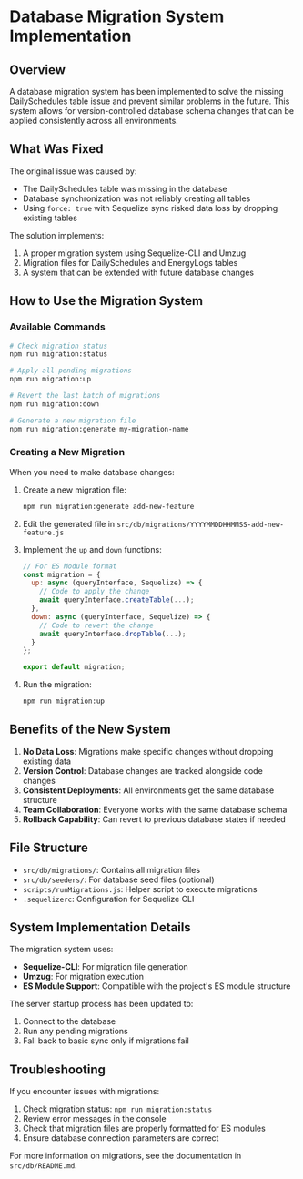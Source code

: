 # Database Migration System Implementation

## Overview

A database migration system has been implemented to solve the missing DailySchedules table issue and prevent similar problems in the future. This system allows for version-controlled database schema changes that can be applied consistently across all environments.

## What Was Fixed

The original issue was caused by:

-   The DailySchedules table was missing in the database
-   Database synchronization was not reliably creating all tables
-   Using `force: true` with Sequelize sync risked data loss by dropping existing tables

The solution implements:

1. A proper migration system using Sequelize-CLI and Umzug
2. Migration files for DailySchedules and EnergyLogs tables
3. A system that can be extended with future database changes

## How to Use the Migration System

### Available Commands

```bash
# Check migration status
npm run migration:status

# Apply all pending migrations
npm run migration:up

# Revert the last batch of migrations
npm run migration:down

# Generate a new migration file
npm run migration:generate my-migration-name
```

### Creating a New Migration

When you need to make database changes:

1. Create a new migration file:

    ```bash
    npm run migration:generate add-new-feature
    ```

2. Edit the generated file in `src/db/migrations/YYYYMMDDHHMMSS-add-new-feature.js`

3. Implement the `up` and `down` functions:

    ```javascript
    // For ES Module format
    const migration = {
      up: async (queryInterface, Sequelize) => {
        // Code to apply the change
        await queryInterface.createTable(...);
      },
      down: async (queryInterface, Sequelize) => {
        // Code to revert the change
        await queryInterface.dropTable(...);
      }
    };

    export default migration;
    ```

4. Run the migration:
    ```bash
    npm run migration:up
    ```

## Benefits of the New System

1. **No Data Loss**: Migrations make specific changes without dropping existing data
2. **Version Control**: Database changes are tracked alongside code changes
3. **Consistent Deployments**: All environments get the same database structure
4. **Team Collaboration**: Everyone works with the same database schema
5. **Rollback Capability**: Can revert to previous database states if needed

## File Structure

-   `src/db/migrations/`: Contains all migration files
-   `src/db/seeders/`: For database seed files (optional)
-   `scripts/runMigrations.js`: Helper script to execute migrations
-   `.sequelizerc`: Configuration for Sequelize CLI

## System Implementation Details

The migration system uses:

-   **Sequelize-CLI**: For migration file generation
-   **Umzug**: For migration execution
-   **ES Module Support**: Compatible with the project's ES module structure

The server startup process has been updated to:

1. Connect to the database
2. Run any pending migrations
3. Fall back to basic sync only if migrations fail

## Troubleshooting

If you encounter issues with migrations:

1. Check migration status: `npm run migration:status`
2. Review error messages in the console
3. Check that migration files are properly formatted for ES modules
4. Ensure database connection parameters are correct

For more information on migrations, see the documentation in `src/db/README.md`.
